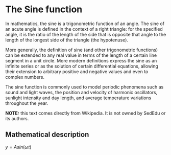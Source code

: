 # The Sine function

In mathematics, the sine is a trigonometric function of an angle. 
The sine of an acute angle is defined in the context of a right triangle: for the specified angle, it is the ratio of the length of the side that is opposite that angle to the length of the longest side of the triangle (the hypotenuse).

More generally, the definition of sine (and other trigonometric functions) can be extended to any real value in terms of the length of a certain line segment in a unit circle. 
More modern definitions express the sine as an infinite series or as the solution of certain differential equations, allowing their extension to arbitrary positive and negative values and even to complex numbers.

The sine function is commonly used to model periodic phenomena such as sound and light waves, the position and velocity of harmonic oscillators, sunlight intensity and day length, and average temperature variations throughout the year.

__NOTE:__ this text comes directly from Wikipedia. It is not owned by SedEdu or its authors. 

## Mathematical description

   $y = A sin( \omega t)$
